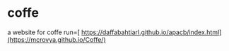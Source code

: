 # coffe
a website for coffe
run=[ https://daffabahtiarl.github.io/apacb/index.html](https://mcrovya.github.io/Coffe/)
